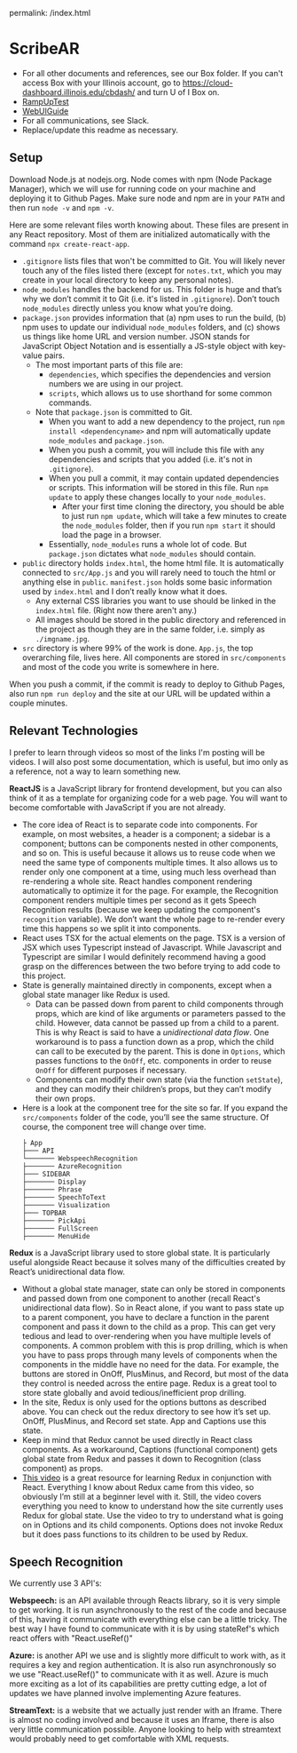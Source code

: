 permalink: /index.html
# ScribeAR

* For all other documents and references, see our Box folder. If you can't access Box with your Illinois account, go to https://cloud-dashboard.illinois.edu/cbdash/ and turn U of I Box on.
* [RampUpTest](./Readme/WalkThroughGuide.md)
* [WebUIGuide](./Readme/WebUIGuide.md)
* For all communications, see Slack.
* Replace/update this readme as necessary.

## Setup

Download Node.js at nodejs.org. Node comes with npm (Node Package Manager), which we will use for running code on your machine and deploying it to Github Pages. Make sure node and npm are in your `PATH` and then run `node -v` and `npm -v`.

Here are some relevant files worth knowing about. These files are present in any React repository. Most of them are initialized automatically with the command `npx create-react-app`.
* `.gitignore` lists files that won't be committed to Git. You will likely never touch any of the files listed there (except for `notes.txt`, which you may create in your local directory to keep any personal notes).
* `node_modules` handles the backend for us. This folder is huge and that’s why we don’t commit it to Git (i.e. it's listed in `.gitignore`). Don’t touch `node_modules` directly unless you know what you’re doing.
* `package.json` provides information that (a) npm uses to run the build, (b) npm uses to update our individual `node_modules` folders, and (c) shows us things like home URL and version number. JSON stands for JavaScript Object Notation and is essentially a JS-style object with key-value pairs.
     * The most important parts of this file are:
          * `dependencies`, which specifies the dependencies and version numbers we are using in our project.
          * `scripts`, which allows us to use shorthand for some common commands.
     * Note that `package.json` is committed to Git.
          * When you want to add a new dependency to the project, run `npm install <dependencyname>` and npm will automatically update `node_modules` and `package.json`.
          * When you push a commit, you will include this file with any dependencies and scripts that you added (i.e. it's not in `.gitignore`).
          * When you pull a commit, it may contain updated dependencies or scripts. This information will be stored in this file. Run `npm update` to apply these changes locally to your `node_modules`.
               * After your first time cloning the directory, you should be able to just run `npm update`, which will take a few minutes to create the `node_modules` folder, then if you run `npm start` it should load the page in a browser.
          * Essentially, `node_modules` runs a whole lot of code. But `package.json` dictates what `node_modules` should contain.
* `public` directory holds `index.html`, the home html file. It is automatically connected to `src/App.js` and you will rarely need to touch the html or anything else in `public`. `manifest.json` holds some basic information used by `index.html` and I don’t really know what it does.
     * Any external CSS libraries you want to use should be linked in the `index.html` file. (Right now there aren't any.)
     * All images should be stored in the public directory and referenced in the project as though they are in the same folder, i.e. simply as `./imgname.jpg`.
* `src` directory is where 99% of the work is done. `App.js`, the top overarching file, lives here. All components are stored in `src/components` and most of the code you write is somewhere in here.

When you push a commit, if the commit is ready to deploy to Github Pages, also run `npm run deploy` and the site at our URL will be updated within a couple minutes.

## Relevant Technologies

I prefer to learn through videos so most of the links I'm posting will be videos. I will also post some documentation, which is useful, but imo only as a reference, not a way to learn something new.

**ReactJS** is a JavaScript library for frontend development, but you can also think of it as a template for organizing code for a web page. You will want to become comfortable with JavaScript if you are not already.
* The core idea of React is to separate code into components. For example, on most websites, a header is a component; a sidebar is a component; buttons can be components nested in other components, and so on. This is useful because it allows us to reuse code when we need the same type of components multiple times. It also allows us to render only one component at a time, using much less overhead than re-rendering a whole site. React handles component rendering automatically to optimize it for the page. For example, the Recognition component renders multiple times per second as it gets Speech Recognition results (because we keep updating the component's `recognition` variable). We don’t want the whole page to re-render every time this happens so we split it into components.
* React uses TSX for the actual elements on the page. TSX is a version of JSX which uses Typescript instead of Javascript. While Javascript and Typescript are similar I would definitely recommend having a good grasp on the differences between the two before trying to add code to this project.
* State is generally maintained directly in components, except when a global state manager like Redux is used.
     * Data can be passed down from parent to child components through props, which are kind of like arguments or parameters passed to the child. However, data cannot be passed up from a child to a parent. This is why React is said to have a *unidirectional data flow*. One workaround is to pass a function down as a prop, which the child can call to be executed by the parent. This is done in `Options`, which passes functions to the `OnOff`, etc. components in order to reuse `OnOff` for different purposes if necessary.
     * Components can modify their own state (via the function `setState`), and they can modify their children’s props, but they can’t modify their own props.
* Here is a look at the component tree for the site so far. If you expand the `src/components` folder of the code, you’ll see the same structure. Of course, the component tree will change over time.
     ```
     ├ App
     ├─── API
     └─────── WebspeechRecognition
     ├─────── AzureRecognition
     ├─── SIDEBAR
     ├─────── Display
     ├─────── Phrase
     ├─────── SpeechToText
     ├─────── Visualization
     ├─── TOPBAR
     ├─────── PickApi
     ├─────── FullScreen
     ├─────── MenuHide
     ```
**Redux** is a JavaScript library used to store global state. It is particularly useful alongside React because it solves many of the difficulties created by React’s unidirectional data flow.
* Without a global state manager, state can only be stored in components and passed down from one component to another (recall React's unidirectional data flow). So in React alone, if you want to pass state up to a parent component, you have to declare a function in the parent component and pass it down to the child as a prop. This can get very tedious and lead to over-rendering when you have multiple levels of components. A common problem with this is prop drilling, which is when you have to pass props through many levels of components when the components in the middle have no need for the data. For example, the buttons are stored in OnOff, PlusMinus, and Record, but most of the data they control is needed across the entire page. Redux is a great tool to store state globally and avoid tedious/inefficient prop drilling.
* In the site, Redux is only used for the options buttons as described above. You can check out the redux directory to see how it’s set up. OnOff, PlusMinus, and Record set state. App and Captions use this state.
* Keep in mind that Redux cannot be used directly in React class components. As a workaround, Captions (functional component) gets global state from Redux and passes it down to Recognition (class component) as props.
* [This video](https://www.youtube.com/watch?v=CVpUuw9XSjY) is a great resource for learning Redux in conjunction with React. Everything I know about Redux came from this video, so obviously I’m still at a beginner level with it. Still, the video covers everything you need to know to understand how the site currently uses Redux for global state. Use the video to try to understand what is going on in Options and its child components. Options does not invoke Redux but it does pass functions to its children to be used by Redux.
## Speech Recognition

We currently use 3 API's:

**Webspeech:** is an API available through Reacts library, so it is very simple to get working. It is run asynchronously to the rest of the code and because of this, having it communicate with everything else can be a little tricky. The best way I have found to communicate with it is by using stateRef's which react offers with "React.useRef()"

**Azure:** is another API we use and is slightly more difficult to work with, as it requires a key and region authentication. It is also run asynchronously so we use "React.useRef()" to communicate with it as well. Azure is much more exciting as a lot of its capabilities are pretty cutting edge, a lot of updates we have planned involve implementing Azure features.

**StreamText:** is a website that we actually just render with an Iframe. There is almost no coding involved and because it uses an Iframe, there is also very little communication possible. Anyone looking to help with streamtext would probably need to get comfortable with XML requests.

